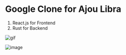 # Google Clone for Ajou Libra

1. React.js for Frontend
2. Rust for Backend
   

![gif](https://github.com/Alfex4936/Ajou-Library-GPT/assets/2356749/54c129a0-d8bd-4070-afe3-e873ad1b2687)

![image](https://github.com/Alfex4936/Ajou-Library-GPT/assets/2356749/20f704de-2933-478c-afda-ac2d1f26a1b2)
